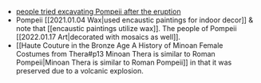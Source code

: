 - [people tried excavating Pompeii after the eruption](https://www.reddit.com/r/AskHistorians/comments/ubiwl5/what_happened_in_the_aftermath_of_the_eruption_in/)
- Pompeii [[2021.01.04 Wax|used encaustic paintings for indoor decor]] & note that [[encaustic paintings utilize wax]]. The people of Pompeii [[2022.01.17 Art|decorated with mosaics as well]]. 
- [[Haute Couture in the Bronze Age A History of Minoan Female Costumes from Thera#p13 Minoan Thera is similar to Roman Pompeii|Minoan Thera is similar to Roman Pompeii]] in that it was preserved due to a volcanic explosion. 
